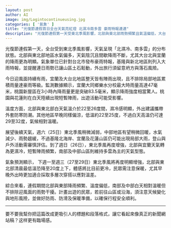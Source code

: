 ```yaml
---
layout: post
author: AI
image: img/Logintocontinueusing.jpg
categories: [ '氣象' ]
title: "光復節連假首日全台天氣亮紅燈 北濕冷南多雲 豪雨特報連連"  
description: "光復節連假第一天受東北季風影響，北部與東北部雨勢頻繁且氣溫偏低，大台北與宜蘭豪雨特報生效，桃園、花蓮亦有強降雨現象。中南部白天相對溫暖，但沿海與山區仍需注意迎風面雨勢及地形災害風險。"  "
---
```

光復節連假第一天，全台受到東北季風影響，天氣呈現「北濕冷、南多雲」的分布狀態。北部與東北部地區水氣偏多，天氣陰沉且間歇降雨不斷，尤其大台北與宜蘭的降雨更為明顯。氣象單位已針對台北市發布豪雨特報，基隆與新北地區則列入大雨特報，並提醒連日雨勢已讓山區土石鬆動，外出旅行須留意坍方與落石風險。  

今日迎風面持續有雨，宜蘭及大台北地區整天皆有陣雨出現，且不排除局部地區累積雨量達豪雨等級。監測數據顯示，宜蘭大同鄉樂水分校最大時雨量高達47毫米，桃園新屋區在3小時內降雨量更是突破83.5毫米，顯示降雨強度相當驚人。桃園與花蓮則在白天陸續出現短暫陣雨，出遊活動可能受影響。  

溫度方面，北部與東北部白天氣溫介於22至26度間，濕冷感明顯，外出建議攜帶外套防寒防潮。其他地區早晚同樣偏涼，低溫約22至25度，不過白天高溫仍可達29至32度，氣候相對溫暖。  

展望後續天氣，週六（25日）東北季風稍微減弱，中部地區有望稍微回暖，水氣減少、雨勢趨緩，不過基隆北海岸、宜蘭及花蓮山區仍可能出現局部大雨，登山與戶外活動需審慎評估。到了週日（26日），東北季風再度增強，北部與宜蘭天氣轉為更濕冷，短暫陣雨頻繁，南部及中部山區則維持多雲為主的天氣型態。  

氣象預測顯示， 下週一至週三（27至29日）東北季風將再度明顯增強，北部與東北部清晨最低溫恐降至20度上下，體感將比目前更冷，民眾需注意保暖，尤其早晚外出時更加適合採取多層次穿搭以應對溫差。  

綜合來看，連假期間北部與東部降雨頻繁、溫度偏低，南部及中部白天相對溫暖但不排除迎風面的雨勢干擾。計畫出遊的民眾，若前往山區或沿海，須注意天候變化與地形風險，並做好防雨、防滑及保暖準備，以確保行程安全順利。  

---

要不要我幫你把這篇改成更吸引人的標題和段落格式，讓它看起來像真正的新聞網站稿？这样更有臨場感。